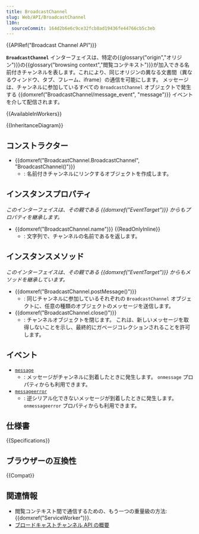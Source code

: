 ```yaml
---
title: BroadcastChannel
slug: Web/API/BroadcastChannel
l10n:
  sourceCommit: 164d2b6e6c9ce32fcb8ad19436fe44766cb5c3eb
---
```


{{APIRef("Broadcast Channel API")}}

**`BroadcastChannel`** インターフェイスは、特定の{{glossary("origin","オリジン")}}の{{glossary("browsing context","閲覧コンテキスト")}}が加入できる名前付きチャンネルを表します。これにより、同じオリジンの異なる文書間（異なるウィンドウ、タブ、フレーム、iframe）の通信を可能にします。 メッセージは、チャンネルに参加しているすべての `BroadcastChannel` オブジェクトで発生する {{domxref("BroadcastChannel/message_event", "message")}} イベントを介して配信されます。

{{AvailableInWorkers}}

{{InheritanceDiagram}}

## コンストラクター

- {{domxref("BroadcastChannel.BroadcastChannel", "BroadcastChannel()")}}
  - : 名前付きチャンネルにリンクするオブジェクトを作成します。

## インスタンスプロパティ

_このインターフェイスは、その親である {{domxref("EventTarget")}} からもプロパティを継承します。_

- {{domxref("BroadcastChannel.name")}} {{ReadOnlyInline}}
  - : 文字列で、チャンネルの名前であるを返します。

## インスタンスメソッド

_このインターフェイスは、その親である {{domxref("EventTarget")}} からもメソッドを継承しています。_

- {{domxref("BroadcastChannel.postMessage()")}}
  - : 同じチャンネルに参加しているそれぞれの `BroadcastChannel` オブジェクトに、任意の種類のオブジェクトのメッセージを送信します。
- {{domxref("BroadcastChannel.close()")}}
  - : チャンネルオブジェクトを閉じます。 これは、新しいメッセージを取得しないことを示し、最終的にガベージコレクションされることを許可します。

## イベント

- [`message`](/en-US/docs/Web/API/BroadcastChannel/message_event)
  - : メッセージがチャンネルに到着したときに発生します。
    `onmessage` プロパティからも利用できます。
- [`messageerror`](/en-US/docs/Web/API/BroadcastChannel/messageerror_event)
  - : 逆シリアル化できないメッセージが到着したときに発生します。
    `onmessageerror` プロパティからも利用できます。

## 仕様書

{{Specifications}}

## ブラウザーの互換性

{{Compat}}

## 関連情報

- 閲覧コンテキスト間で通信するための、もう一つの重量級の方法: {{domxref("ServiceWorker")}}.
- [ブロードキャストチャンネル API の概要](/ja/docs/Web/API/Broadcast_Channel_API)
